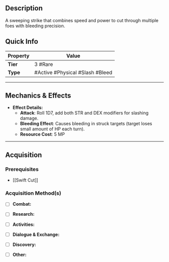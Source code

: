 ## Description
 A sweeping strike that combines speed and power to cut through multiple foes with bleeding precision.

## Quick Info
| Property | Value                              |
| -------- | ---------------------------------- |
| **Tier** | 3 #Rare                            |
| **Type** | #Active #Physical #Slash #Bleed    |

---

## Mechanics & Effects
- **Effect Details:**
    - **Attack**: Roll 1D7, add both STR and DEX modifiers for slashing damage.
    - **Bleeding Effect**: Causes bleeding in struck targets (target loses small amount of HP each turn).
    - **Resource Cost**: 5 MP

---

## Acquisition
### Prerequisites
- [[Swift Cut]] 

### Acquisition Method(s)
- [ ] **Combat:** 
- [ ] **Research:** 
- [ ] **Activities:** 
- [ ] **Dialogue & Exchange:** 
- [ ] **Discovery:** 
- [ ] **Other:** 

